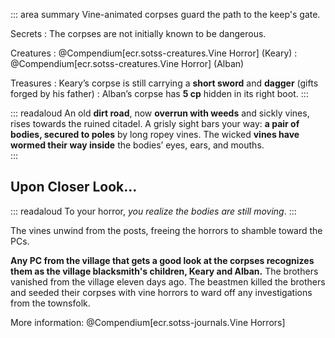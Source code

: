 ::: area summary
Vine-animated corpses guard the path to the keep's gate.

Secrets
: The corpses are not initially known to be dangerous.

Creatures
: @Compendium[ecr.sotss-creatures.Vine Horror] (Keary)
: @Compendium[ecr.sotss-creatures.Vine Horror] (Alban)

Treasures
: Keary’s corpse is still carrying a **short sword** and **dagger** (gifts forged by his father)
: Alban’s corpse has **5 cp** hidden in its right boot.
:::

::: readaloud 
An old **dirt road**, now **overrun with weeds** and sickly vines, rises
towards the ruined citadel. A grisly sight bars your way: **a pair of bodies, 
secured to poles** by long ropey vines. The wicked **vines have wormed their way
inside** the bodies’ eyes, ears, and mouths.   
:::

## Upon Closer Look...

::: readaloud
To your horror, *you realize the
bodies are still moving*.
:::

The vines unwind from the posts, freeing the
horrors to shamble toward the PCs. 

**Any PC from the village that gets a good look at the corpses recognizes them as the village blacksmith's children, Keary and Alban.** The brothers vanished from the village eleven days
ago. The beastmen killed the brothers and seeded their corpses
with vine horrors to ward off any investigations from the
townsfolk. 

More information: @Compendium[ecr.sotss-journals.Vine Horrors]